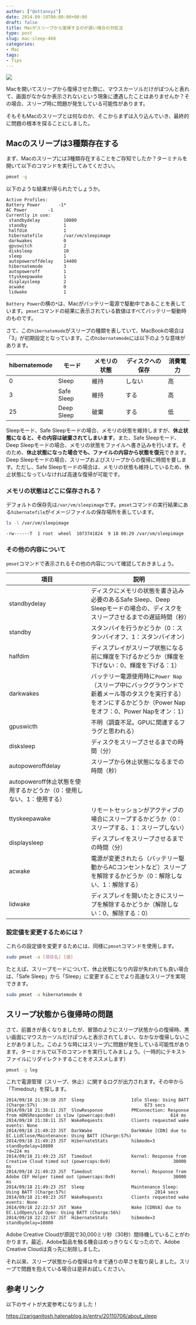 ```yaml
---
author: ["@ottanxyz"]
date: 2014-09-19T00:00:00+00:00
draft: false
title: Macがスリープから復帰するのが遅い場合の対処法
type: post
slug: mac-sleep-468
categories:
- Mac
tags:
- Tips
---
```


![](/uploads/2014/09/140919-541bc2a262e05.jpg)

Macを開いてスリープから復帰させた際に、マウスカーソルだけがぽつんと表れて、画面がなかなか表示されないという現象に遭遇したことはありませんか？その場合、スリープ時に問題が発生している可能性があります。

そもそもMacのスリープとは何なのか、そこからまずは入り込んでいき、最終的に問題の根本を探ることにしました。

## Macのスリープは3種類存在する

まず、Macのスリープには3種類存在することをご存知でしたか？ターミナルを開いて以下のコマンドを実行してみてください。

```bash
pmset -g
```

以下のような結果が得られたでしょうか。

    Active Profiles:
    Battery Power		-1*
    AC Power		-1
    Currently in use:
     standbydelay         10800
     standby              1
     halfdim              1
     hibernatefile        /var/vm/sleepimage
     darkwakes            0
     gpuswitch            2
     disksleep            10
     sleep                1
     autopoweroffdelay    14400
     hibernatemode        3
     autopoweroff         1
     ttyskeepawake        1
     displaysleep         2
     acwake               0
     lidwake              1

`Battery Power`の横の`*`は、Macがバッテリー電源で駆動中であることを表しています。`pmset`コマンドの結果に表示されている数値はすべてバッテリー駆動時のものです。

さて、この`hibernatemode`がスリープの種類を表していて、MacBookの場合は「3」が初期設定となっています。この`hibernatemode`には以下のような意味があります。

| hibernatemode | モード     | メモリの状態 | ディスクへの保存 | 消費電力 |
| ------------- | ---------- | ------------ | ---------------- | -------- |
| 0             | Sleep      | 維持         | しない           | 高       |
| 3             | Safe Sleep | 維持         | する             | 高       |
| 25            | Deep Sleep | 破棄         | する             | 低       |

Sleepモード、Safe Sleepモードの場合、メモリの状態を維持しますが、**休止状態になると、その内容は破棄されてしまいます**。また、Safe Sleepモード、Deep Sleepモードの場合、メモリの状態をファイルへ書き込みを行います。そのため、**休止状態になった場合でも、ファイルの内容から状態を復元**できます。Deep Sleepモードの場合、スリープおよびスリープからの復帰に時間を要します。ただし、Safe Sleepモードの場合は、メモリの状態も維持しているため、休止状態になっていなければ高速な復帰が可能です。

### メモリの状態はどこに保存される？

デフォルトの保存先は`/var/vm/sleepimage`です。`pmset`コマンドの実行結果にある`hibernatefile`がイメージファイルの保存場所を表しています。

```bash
ls -l /var/vm/sleepimage 
```

    -rw------T  1 root  wheel  1073741824  9 18 08:29 /var/vm/sleepimage

### その他の内容について

`pmset`コマンドで表示されるその他の内容について確認しておきましょう。

| 項目                                                                 | 説明                                                                                                                                                            |
| -------------------------------------------------------------------- | --------------------------------------------------------------------------------------------------------------------------------------------------------------- |
| standbydelay                                                         | ディスクにメモリの状態を書き込み必要のあるSafe Sleep、Deep Sleepモードの場合の、ディスクをスリープさせるまでの遅延時間（秒）                                    |
| standby                                                              | スタンバイを行うかどうか（0：スタンバイオフ、1：スタンバイオン）                                                                                                |
| halfdim                                                              | ディスプレイがスリープ状態になる前に輝度を下げるかどうか（輝度を下げない：0、輝度を下げる：1）                                                                  |
| darkwakes                                                            | バッテリー電源使用時に`Power Nap`（スリープ中にバックグラウンドで新着メール等のタスクを実行する）をオンにするかどうか（Power Napをオフ：0、Power Napをオン：1） |
| gpuswicth                                                            | 不明（調査不足。GPUに関連するフラグと思われる）                                                                                                                 |
| disksleep                                                            | ディスクをスリープさせるまでの時間（分）                                                                                                                        |
| autopoweroffdelay                                                    | スリープから休止状態になるまでの時間（秒）                                                                                                                      |
| autopoweroff休止状態を使用するかどうか（0：使用しない、1：使用する） |                                                                                                                                                                 |
| ttyskeepawake                                                        | リモートセッションがアクティブの場合にスリープするかどうか（0：スリープする、1：スリープしない）                                                                |
| displaysleep                                                         | ディスプレイをスリープさせるまでの時間（分）                                                                                                                    |
| acwake                                                               | 電源が変更されたら（バッテリー駆動からACコンセントなど）スリープを解除するかどうか（0：解除しない、1：解除する）                                                |
| lidwake                                                              | ディスプレイを開いたときにスリープを解除するかどうか（解除しない：0、解除する：0）                                                                              |

### 設定値を変更するためには？

これらの設定値を変更するためには、同様に`pmset`コマンドを使用します。

```bash
sudo pmset -a [項目名] [値]
```

たとえば、スリープモードについて、休止状態になり内容が失われても良い場合は、「Safe Sleep」から「Sleep」に変更することでより高速なスリープを実現できます。

```bash
sudo pmset -a hibernatemode 0
```

## スリープ状態から復帰時の問題

さて、前置きが長くなりましたが、冒頭のようにスリープ状態からの復帰時、黒い画面にマウスカーソルだけぽつんと表示されてしまい、なかなか復帰しないことがありました。このような時にはスリープに問題が発生している可能性があります。ターミナルで以下のコマンドを実行してみましょう。（一時的にテキストファイルにリダイレクトすることをオススメします）

```bash
pmset -g log
```

これで電源管理（スリープ、休止）に関するログが出力されます。その中から「Timedout」を探します。

    2014/09/18 21:38:10 JST  Sleep               	Idle Sleep: Using BATT (Charge:57%)                                        	673 secs  
    2014/09/18 21:38:11 JST  SlowResponse        	PMConnection: Response from mDNSResponder is slow (powercaps:0x0)          	          614 ms    	
    2014/09/18 21:38:11 JST  WakeRequests        	Clients requested wake events: None                                        	          
    2014/09/18 21:49:23 JST  DarkWake            	DarkWake [CDN] due to EC.LidClose/Maintenance: Using BATT (Charge:57%)     	          
    2014/09/18 21:49:23 JST  HibernateStats      	hibmode=3 standbydelay=10800                                               	          rd=224 ms 	
    2014/09/18 21:49:23 JST  Timedout            	Kernel: Response from Creative Cloud timed out (powercaps:0x9)             	          30000 ms  	
    2014/09/18 21:49:23 JST  Timedout            	Kernel: Response from Adobe CEF Helper timed out (powercaps:0x9)           	          30000 ms  	
    2014/09/18 21:49:23 JST  Sleep               	Maintenance Sleep: Using BATT (Charge:57%)                                 	2014 secs 
    2014/09/18 21:49:23 JST  WakeRequests        	Clients requested wake events: None                                        	          
    2014/09/18 22:22:57 JST  Wake                	Wake [CDNVA] due to EC.LidOpen/Lid Open: Using BATT (Charge:56%)           	          
    2014/09/18 22:22:57 JST  HibernateStats      	hibmode=3 standbydelay=10800      

Adobe Creative Cloudが原因で30,000ミリ秒（30秒）間待機していることがわかります。最近、Adobe製品を触る機会はめっきりなくなったので、Adobe Creative Cloudは真っ先に削除しました。

それ以来、スリープ状態からの復帰は今まで通りの早さを取り戻しました。スリープで問題を抱えている場合は是非お試しください。

## 参考リンク

以下のサイトが大変参考になりました！

<https://zariganitosh.hatenablog.jp/entry/20110706/about_sleep>
